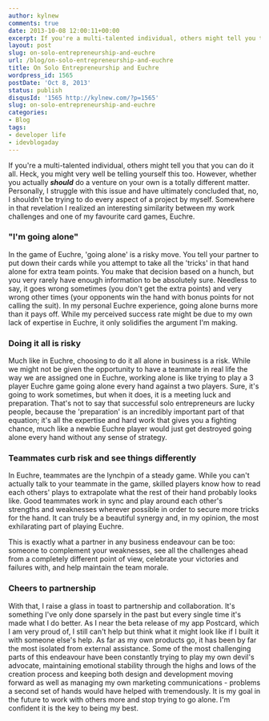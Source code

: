 ```yaml
---
author: kylnew
comments: true
date: 2013-10-08 12:00:11+00:00
excerpt: If you're a multi-talented individual, others might tell you that you can do it all. Heck, you might very well be telling yourself this too. However, whether you actually should do a venture on your own is a totally different matter. Personally, I struggle with this issue and have ultimately concluded that, no, I shouldn't be trying to do every aspect of a project by myself.
layout: post
slug: on-solo-entrepreneurship-and-euchre
url: /blog/on-solo-entrepreneurship-and-euchre
title: On Solo Entrepreneurship and Euchre
wordpress_id: 1565
postDate: 'Oct 8, 2013'
status: publish
disqusId: '1565 http://kylnew.com/?p=1565'
slug: on-solo-entrepreneurship-and-euchre
categories:
- Blog
tags:
- developer life
- idevblogaday
---
```


If you're a multi-talented individual, others might tell you that you can do it all. Heck, you might very well be telling yourself this too. However, whether you actually **_should_** do a venture on your own is a totally different matter. Personally, I struggle with this issue and have ultimately concluded that, no, I shouldn't be trying to do every aspect of a project by myself. Somewhere in that revelation I realized an interesting similarity between my work challenges and one of my favourite card games, Euchre.


### "I'm going alone"


In the game of Euchre, 'going alone' is a risky move. You tell your partner to put down their cards while you attempt to take all the 'tricks' in that hand alone for extra team points. You make that decision based on a hunch, but you very rarely have enough information to be absolutely sure. Needless to say, it goes wrong sometimes (you don't get the extra points) and very wrong other times (your opponents win the hand with bonus points for not calling the suit). In my personal Euchre experience, going alone burns more than it pays off. While my perceived success rate might be due to my own lack of expertise in Euchre, it only solidifies the argument I'm making.


### Doing it all is risky


Much like in Euchre, choosing to do it all alone in business is a risk. While we might not be given the opportunity to have a teammate in real life the way we are assigned one in Euchre, working alone is like trying to play a 3 player Euchre game going alone every hand against a two players. Sure, it's going to work sometimes, but when it does, it is a meeting luck and preparation. That's not to say that successful solo entrepreneurs are lucky people, because the 'preparation' is an incredibly important part of that equation; it's all the expertise and hard work that gives you a fighting chance, much like a newbie Euchre player would just get destroyed going alone every hand without any sense of strategy.


### Teammates curb risk and see things differently


In Euchre, teammates are the lynchpin of a steady game. While you can't actually talk to your teammate in the game, skilled players know how to read each others' plays to extrapolate what the rest of their hand probably looks like. Good teammates work in sync and play around each other's strengths and weaknesses wherever possible in order to secure more tricks for the hand. It can truly be a beautiful synergy and, in my opinion, the most exhilarating part of playing Euchre.

This is exactly what a partner in any business endeavour can be too: someone to complement your weaknesses, see all the challenges ahead from a completely different point of view, celebrate your victories and failures with, and help maintain the team morale.


### Cheers to partnership


With that, I raise a glass in toast to partnership and collaboration. It's something I've only done sparsely in the past but every single time it's made what I do better. As I near the beta release of my app Postcard, which I am very proud of, I still can't help but think what it might look like if I built it with someone else's help. As far as my own products go, it has been by far the most isolated from external assistance. Some of the most challenging parts of this endeavour have been constantly trying to play my own devil's advocate, maintaining emotional stability through the highs and lows of the creation process and keeping both design and development moving forward as well as managing my own marketing communications - problems a second set of hands would have helped with tremendously. It is my goal in the future to work with others more and stop trying to go alone. I'm confident it is the key to being my best.
